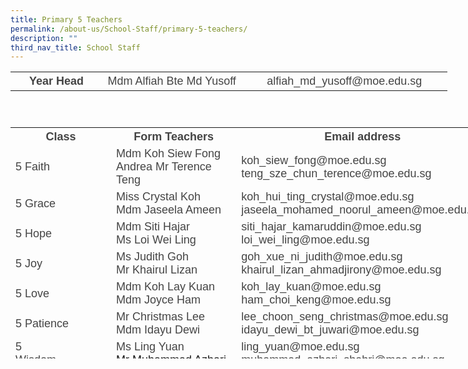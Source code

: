 ```yaml
---
title: Primary 5 Teachers
permalink: /about-us/School-Staff/primary-5-teachers/
description: ""
third_nav_title: School Staff
---
```

<table style="width: 699px; height: 73px;" class="iveo_table ives_tab_simple ive_eobj_center">

<tbody>

<tr>

<th style="width: 146px;"><font color="#444444" face="arial, sans-serif" size="4">Year Head</font></th>

<th style="width: 229px;"><span style="font-weight: normal;"><font color="#444444" face="arial, sans-serif" size="4">Mdm Alfiah&nbsp;Bte Md Yusoff</font></span></th>

<th style="width: 325px;"><font color="#444444" face="arial, sans-serif" size="4"><span style="font-weight: normal;">alfiah_md_yusoff@moe.edu.sg</span></font></th>

</tr>

</tbody>

</table>

<font size="4" face="arial, sans-serif"><span style="line-height: 107%;" lang="EN-SG"></span></font>

<table style="width: 797.312px; height: 370px;" class="ive_eobj_center iveo_table ives_tab_simple">

<tbody>

<tr>

<th style="width: 100px;"><font color="#444444" face="arial, sans-serif" size="4">Class</font></th>

<th style="width: 304px;"><font color="#444444" face="arial, sans-serif" size="4">Form Teachers</font></th>

<th style="width: 393px;"><font color="#444444" face="arial, sans-serif" size="4">Email address</font></th>

</tr>

<tr>

<td><font color="#444444" face="arial, sans-serif" size="4">5 Faith</font></td>

<td><font color="#444444" size="4" face="arial, sans-serif">Mdm Koh Siew Fong Andrea <span style="line-height: 19.26px; line-height: 19.26px;" lang="EN-SG"></span><span style="" class="" lang="EN-SG"></span>Mr Terence Teng<span style="" class="" lang="EN-SG"></span></font></td>

<td><font color="#444444" size="4" face="arial, sans-serif">koh_siew_fong@moe.edu.sg teng_sze_chun_terence@moe.edu.sg<span style="line-height: 107%;" lang="EN-SG"></span><span style="line-height: 107%;" lang="EN-SG"></span></font></td>

</tr>

<tr>

<td><font color="#444444" face="arial, sans-serif" size="4">5 Grace</font></td>

<td><font color="#444444" size="4" face="arial, sans-serif">Miss Crystal Koh <br> Mdm Jaseela Ameen</font></td>

<td><font color="#444444" size="4" face="arial, sans-serif">koh_hui_ting_crystal@moe.edu.sg jaseela_mohamed_noorul_ameen@moe.edu.sg<span style="line-height: 107%;" lang="EN-SG"></span></font></td>

</tr>

<tr>

<td><font color="#444444" face="arial, sans-serif" size="4">5 Hope</font></td>

<td><font color="#444444" size="4" face="arial, sans-serif">Mdm Siti Hajar<br> Ms Loi Wei Ling<span class="" lang="EN-SG"></span></font></td>

<td><font color="#444444" size="4" face="arial, sans-serif">siti_hajar_kamaruddin@moe.edu.sg loi_wei_ling@moe.edu.sg</font></td>

</tr>

<tr>

<td><font color="#444444" face="arial, sans-serif" size="4">5 Joy</font></td>

<td><font color="#444444" size="4" face="arial, sans-serif">Ms Judith Goh<br> Mr Khairul Lizan</font></td>

<td><font color="#444444"><font size="4" face="arial, sans-serif">goh_xue_ni_judith@moe.edu.sg</font> <font face="arial, sans-serif" size="4">khairul_lizan_ahmadjirony@moe.edu.sg</font></font></td>

</tr>

<tr>

<td><font color="#444444" face="arial, sans-serif" size="4">5 Love</font></td>

<td><font color="#444444" size="4" face="arial, sans-serif"><span style="line-height: 107%;" lang="EN-SG"></span><span class="" lang="EN-SG"></span><span class="" lang="EN-SG"><span class="" lang="EN-SG">Mdm Koh Lay Kuan<br> Mdm Joyce Ham</span></span></font></td>

<td><font color="#444444" face="arial, sans-serif" size="4"><span style="line-height: 107%;" lang="EN-SG"></span>koh_lay_kuan@moe.edu.sg ham_choi_keng@moe.edu.sg</font></td>

</tr>

<tr>

<td><font color="#444444" face="arial, sans-serif" size="4">5 Patience</font></td>

<td><font color="#444444" size="4" face="arial, sans-serif"><span style="line-height: 107%;" lang="EN-SG"></span><span class="" lang="EN-SG">Mr Christmas Lee<br></span> <span class="" lang="EN-SG">Mdm Idayu Dewi</span></font></td>

<td><font color="#444444" face="arial, sans-serif" size="4">lee_choon_seng_christmas@moe.edu.sg idayu_dewi_bt_juwari@moe.edu.sg</font></td>

</tr>

<tr>

<td><font color="#444444" face="arial, sans-serif" size="4">5 Wisdom&nbsp;&nbsp;&nbsp;&nbsp;&nbsp;&nbsp;&nbsp;&nbsp;&nbsp;&nbsp;&nbsp;&nbsp;&nbsp;&nbsp;&nbsp;&nbsp;</font></td>

<td><font color="#444444" size="4" face="arial, sans-serif">Ms&nbsp;Ling Yuan<br></font> <font size="4" face="arial, sans-serif">Mr Muhammad Azhari</font></td>

<td><font color="#444444" size="4" face="arial, sans-serif">ling_yuan@moe.edu.sg muhammad_azhari_shahri@moe.edu.sg&nbsp;&nbsp;&nbsp;&nbsp;</font></td>

<td></td>

<td></td>

</tr>

</tbody>

</table>